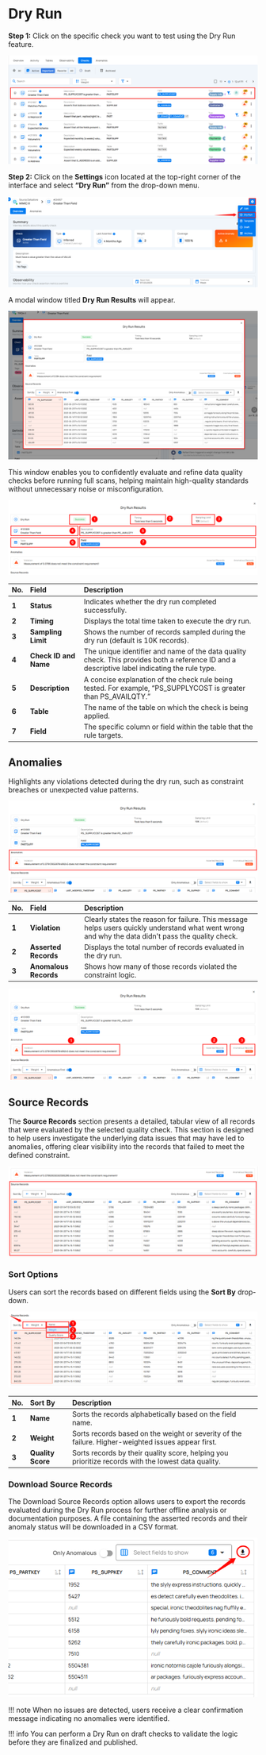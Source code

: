 # Dry Run

**Step 1:** Click on the specific check you want to test using the Dry Run feature.

![click-check](../assets/datastore-checks/dry-run/click-check-light.png)

**Step 2:** Click on the **Settings** icon located at the top-right corner of the interface and select **“Dry Run”** from the drop-down menu.

![dry-run](../assets/datastore-checks/dry-run/dry-run-light.png)

A modal window titled **Dry Run Results** will appear.

![results](../assets/datastore-checks/dry-run/results-light.png)

This window enables you to confidently evaluate and refine data quality checks before running full scans, helping maintain high-quality standards without unnecessary noise or misconfiguration.

![fields](../assets/datastore-checks/dry-run/fields-light.png)

| No. | Field | Description |
| :---- | :---- | :---- |
| **1** | **Status** | Indicates whether the dry run completed successfully. |
| **2** | **Timing** | Displays the total time taken to execute the dry run. |
| **3** | **Sampling Limit** | Shows the number of records sampled during the dry run (default is 10K records). |
| **4** | **Check ID and Name** | The unique identifier and name of the data quality check. This provides both a reference ID and a descriptive label indicating the rule type. |
| **5** | **Description** | A concise explanation of the check rule being tested. For example, “PS_SUPPLYCOST is greater than PS_AVAILQTY.” |
| **6** | **Table** | The name of the table on which the check is being applied. |
| **7** | **Field** | The specific column or field within the table that the rule targets. |

## Anomalies

Highlights any violations detected during the dry run, such as constraint breaches or unexpected value patterns.

![anomalies](../assets/datastore-checks/dry-run/anomalies-light.png)

| No. | Field | Description |
| :---- | :---- | :---- |
| **1** | **Violation** | Clearly states the reason for failure. This message helps users quickly understand what went wrong and why the data didn't pass the quality check. |
| **2** | **Asserted Records** | Displays the total number of records evaluated in the dry run. |
| **3** | **Anomalous Records** | Shows how many of those records violated the constraint logic. |

![fields](../assets/datastore-checks/dry-run/fields-light-1.png)

## Source Records

The **Source Records** section presents a detailed, tabular view of all records that were evaluated by the selected quality check. This section is designed to help users investigate the underlying data issues that may have led to anomalies, offering clear visibility into the records that failed to meet the defined constraint.

![source-records](../assets/datastore-checks/dry-run/source-records-light.png)

### Sort Options

Users can sort the records based on different fields using the **Sort By** drop-down.

![sort-options](../assets/datastore-checks/dry-run/sort-options-light.png)

| No. | Sort By | Description |
| :---- | :---- | :---- |
| **1** | **Name** | Sorts the records alphabetically based on the field name. |
| **2** | **Weight** | Sorts records based on the weight or severity of the failure. Higher-weighted issues appear first. |
| **3** | **Quality Score** | Sorts records by their quality score, helping you prioritize records with the lowest data quality. |

### Download Source Records

The Download Source Records option allows users to export the records evaluated during the Dry Run process for further offline analysis or documentation purposes. A file containing the asserted records and their anomaly status will be downloaded in a CSV format.

![download-records](../assets/datastore-checks/dry-run/download-records-light.png)

!!! note
    When no issues are detected, users receive a clear confirmation message indicating no anomalies were identified.

!!! info
    You can perform a Dry Run on draft checks to validate the logic before they are finalized and published.